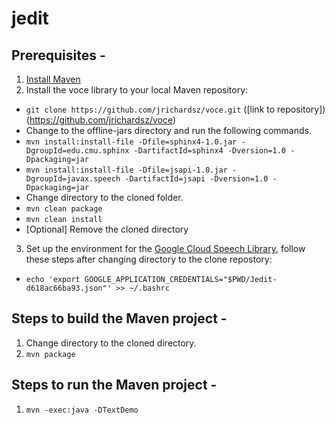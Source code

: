 # jedit

## Prerequisites -
1. [Install Maven](https://maven.apache.org/install.html)
2. Install the voce library to your local Maven repository:
- ```git clone https://github.com/jrichardsz/voce.git``` ([link to repository])(https://github.com/jrichardsz/voce)
- Change to the offline-jars directory and run the following commands.
- ```mvn install:install-file -Dfile=sphinx4-1.0.jar -DgroupId=edu.cmu.sphinx -DartifactId=sphinx4 -Dversion=1.0 -Dpackaging=jar```
- ```mvn install:install-file -Dfile=jsapi-1.0.jar -DgroupId=javax.speech -DartifactId=jsapi -Dversion=1.0 -Dpackaging=jar```
- Change directory to the cloned folder. 
- ```mvn clean package```
- ```mvn clean install```
- [Optional] Remove the cloned directory

3. Set up the environment for the [Google Cloud Speech Library](https://cloud.google.com/speech-to-text/docs/quickstart-client-libraries), follow these steps after changing directory to the clone repostory:
- ```echo 'export GOOGLE_APPLICATION_CREDENTIALS="$PWD/Jedit-d618ac66ba93.json"' >> ~/.bashrc``` 

## Steps to build the Maven project -
1. Change directory to the cloned directory.
2. ```mvn package```

## Steps to run the Maven project -
1. ```mvn -exec:java -DTextDemo```
